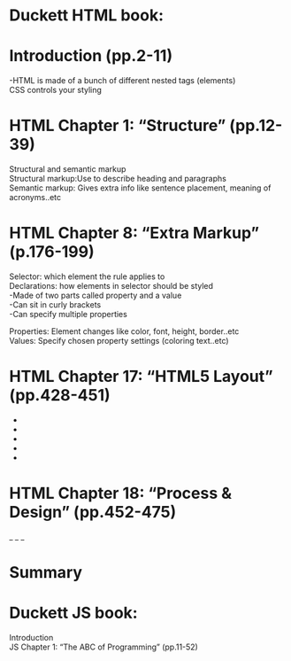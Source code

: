 # Duckett HTML book:

# Introduction (pp.2-11) <br>
 -HTML is made of a bunch of different nested tags (elements)<br>
 CSS controls your styling<br>

# HTML Chapter 1: “Structure” (pp.12-39) <br>

Structural and semantic markup <br>
Structural markup:Use to describe heading and paragraphs <br>
Semantic markup: Gives extra info like sentence placement, meaning of acronyms..etc <br>
  


# HTML Chapter 8: “Extra Markup” (p.176-199) <br>
Selector: which element the rule applies to <br>
Declarations: how elements in selector should be styled <br>
-Made of two parts called property and a value <br>
-Can sit in curly brackets <br>
-Can specify multiple properties <br>

Properties: Element changes like color, font, height, border..etc <br>
Values: Specify chosen property settings (coloring text..etc) <br>

# HTML Chapter 17: “HTML5 Layout” (pp.428-451) <br>
-
-
-
-
-
# HTML Chapter 18: “Process & Design” (pp.452-475) <br>
_
_
_

# Summary <br>

# Duckett JS book:
Introduction <br>
JS Chapter 1: “The ABC of Programming” (pp.11-52) <br>
